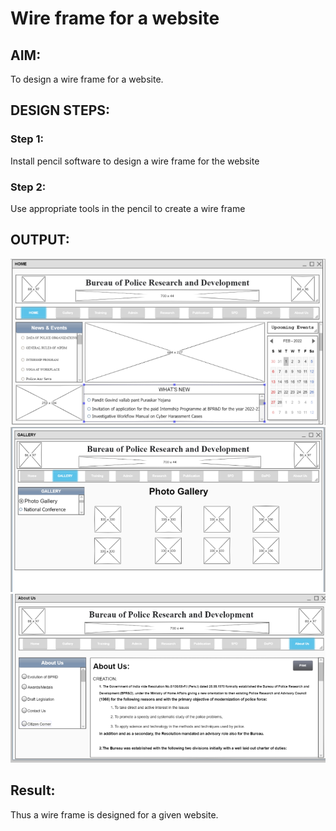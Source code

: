# Wire frame for a website

## AIM:
To design a wire frame for a website.

## DESIGN STEPS:

### Step 1:
Install pencil software to design a wire frame for the website

### Step 2:
Use appropriate tools in the pencil to create a wire frame

## OUTPUT:
![GitHub Logo](.//m1.png)
![GitHub Logo](.//m2.png)
![GitHub Logo](.//m3.png)
 


## Result:
Thus a wire frame is designed for a given website.
